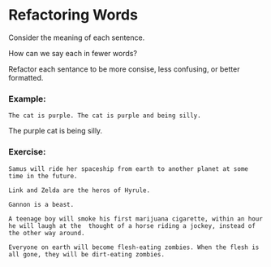 # Refactoring Words

Consider the meaning of each sentence. 

How can we say each in fewer words? 

Refactor each sentance to be more consise, less confusing, or better formatted.

### Example:

```
The cat is purple. The cat is purple and being silly.
```

The purple cat is being silly.

### Exercise:

```
Samus will ride her spaceship from earth to another planet at some time in the future.
```

```
Link and Zelda are the heros of Hyrule.
```

```
Gannon is a beast.
```

```
A teenage boy will smoke his first marijuana cigarette, within an hour he will laugh at the  thought of a horse riding a jockey, instead of the other way around. 
```

```
Everyone on earth will become flesh-eating zombies. When the flesh is all gone, they will be dirt-eating zombies.
```
